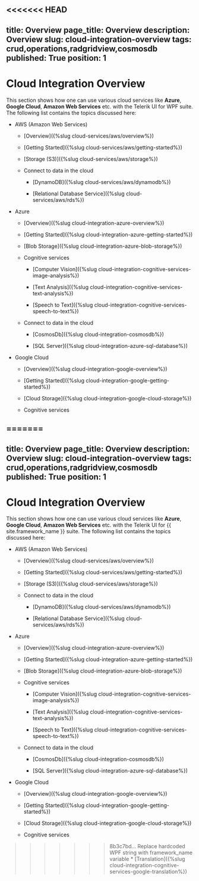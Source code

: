 <<<<<<< HEAD
---
title: Overview
page_title: Overview
description: Overview
slug: cloud-integration-overview
tags: crud,operations,radgridview,cosmosdb
published: True
position: 1
---

# Cloud Integration Overview

This section shows how one can use various cloud services like **Azure**, **Google Cloud**, **Amazon Web Services** etc. with the Telerik UI for WPF suite. The following list contains the topics discussed here:

* AWS (Amazon Web Services)

    * [Overview]({%slug cloud-services/aws/overview%})

    * [Getting Started]({%slug cloud-services/aws/getting-started%})

    * [Storage (S3)]({%slug cloud-services/aws/storage%})

    * Connect to data in the cloud

        * [DynamoDB]({%slug cloud-services/aws/dynamodb%})

        * [Relational Database Service]({%slug cloud-services/aws/rds%})

* Azure

    * [Overview]({%slug cloud-integration-azure-overview%})

    * [Getting Started]({%slug cloud-integration-azure-getting-started%})

    * [Blob Storage]({%slug cloud-integration-azure-blob-storage%})

    * Cognitive services

        * [Computer Vision]({%slug cloud-integration-cognitive-services-image-analysis%})

        * [Text Analysis]({%slug cloud-integration-cognitive-services-text-analysis%})

        * [Speech to Text]({%slug cloud-integration-cognitive-services-speech-to-text%})

    * Connect to data in the cloud

        * [CosmosDb]({%slug cloud-integration-cosmosdb%})

        * [SQL Server]({%slug cloud-integration-azure-sql-database%})

* Google Cloud

    * [Overview]({%slug cloud-integration-google-overview%})

    * [Getting Started]({%slug cloud-integration-google-getting-started%})

    * [Cloud Storage]({%slug cloud-integration-google-cloud-storage%})

    * Cognitive services

=======
---
title: Overview
page_title: Overview
description: Overview
slug: cloud-integration-overview
tags: crud,operations,radgridview,cosmosdb
published: True
position: 1
---

# Cloud Integration Overview

This section shows how one can use various cloud services like **Azure**, **Google Cloud**, **Amazon Web Services** etc. with the Telerik UI for {{ site.framework_name }} suite. The following list contains the topics discussed here:

* AWS (Amazon Web Services)

    * [Overview]({%slug cloud-services/aws/overview%})

    * [Getting Started]({%slug cloud-services/aws/getting-started%})

    * [Storage (S3)]({%slug cloud-services/aws/storage%})

    * Connect to data in the cloud

        * [DynamoDB]({%slug cloud-services/aws/dynamodb%})

        * [Relational Database Service]({%slug cloud-services/aws/rds%})

* Azure

    * [Overview]({%slug cloud-integration-azure-overview%})

    * [Getting Started]({%slug cloud-integration-azure-getting-started%})

    * [Blob Storage]({%slug cloud-integration-azure-blob-storage%})

    * Cognitive services

        * [Computer Vision]({%slug cloud-integration-cognitive-services-image-analysis%})

        * [Text Analysis]({%slug cloud-integration-cognitive-services-text-analysis%})

        * [Speech to Text]({%slug cloud-integration-cognitive-services-speech-to-text%})

    * Connect to data in the cloud

        * [CosmosDb]({%slug cloud-integration-cosmosdb%})

        * [SQL Server]({%slug cloud-integration-azure-sql-database%})

* Google Cloud

    * [Overview]({%slug cloud-integration-google-overview%})

    * [Getting Started]({%slug cloud-integration-google-getting-started%})

    * [Cloud Storage]({%slug cloud-integration-google-cloud-storage%})

    * Cognitive services

>>>>>>> 8b3c7bd... Replace hardcoded WPF string with framework_name variable
        * [Translation]({%slug cloud-integration-cognitive-services-google-translation%})